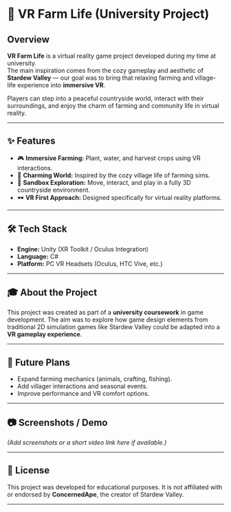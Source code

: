 # 🌾 VR Farm Life (University Project)

## Overview
**VR Farm Life** is a virtual reality game project developed during my time at university.  
The main inspiration comes from the cozy gameplay and aesthetic of **Stardew Valley** — our goal was to bring that relaxing farming and village-life experience into **immersive VR**.

Players can step into a peaceful countryside world, interact with their surroundings, and enjoy the charm of farming and community life in virtual reality.

---

## ✨ Features
- 🎮 **Immersive Farming:** Plant, water, and harvest crops using VR interactions.  
- 🐓 **Charming World:** Inspired by the cozy village life of farming sims.  
- 🏡 **Sandbox Exploration:** Move, interact, and play in a fully 3D countryside environment.  
- 🕶️ **VR First Approach:** Designed specifically for virtual reality platforms.  

---

## 🛠️ Tech Stack
- **Engine:** Unity (XR Toolkit / Oculus Integration)  
- **Language:** C#  
- **Platform:** PC VR Headsets (Oculus, HTC Vive, etc.)  

---

## 🎓 About the Project
This project was created as part of a **university coursework** in game development. The aim was to explore how game design elements from traditional 2D simulation games like Stardew Valley could be adapted into a **VR gameplay experience**.

---

## 🚀 Future Plans
- Expand farming mechanics (animals, crafting, fishing).  
- Add villager interactions and seasonal events.  
- Improve performance and VR comfort options.  

---

## 📷 Screenshots / Demo
*(Add screenshots or a short video link here if available.)*

---

## 📜 License
This project was developed for educational purposes. It is not affiliated with or endorsed by **ConcernedApe**, the creator of Stardew Valley.

---
